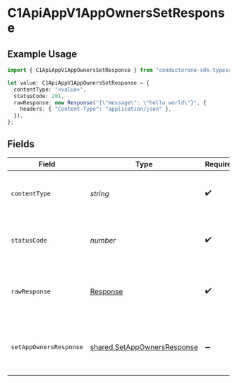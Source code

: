 # C1ApiAppV1AppOwnersSetResponse

## Example Usage

```typescript
import { C1ApiAppV1AppOwnersSetResponse } from "conductorone-sdk-typescript/sdk/models/operations";

let value: C1ApiAppV1AppOwnersSetResponse = {
  contentType: "<value>",
  statusCode: 201,
  rawResponse: new Response("{\"message\": \"hello world\"}", {
    headers: { "Content-Type": "application/json" },
  }),
};
```

## Fields

| Field                                                                             | Type                                                                              | Required                                                                          | Description                                                                       |
| --------------------------------------------------------------------------------- | --------------------------------------------------------------------------------- | --------------------------------------------------------------------------------- | --------------------------------------------------------------------------------- |
| `contentType`                                                                     | *string*                                                                          | :heavy_check_mark:                                                                | HTTP response content type for this operation                                     |
| `statusCode`                                                                      | *number*                                                                          | :heavy_check_mark:                                                                | HTTP response status code for this operation                                      |
| `rawResponse`                                                                     | [Response](https://developer.mozilla.org/en-US/docs/Web/API/Response)             | :heavy_check_mark:                                                                | Raw HTTP response; suitable for custom response parsing                           |
| `setAppOwnersResponse`                                                            | [shared.SetAppOwnersResponse](../../../sdk/models/shared/setappownersresponse.md) | :heavy_minus_sign:                                                                | The empty response message for setting the app owners.                            |